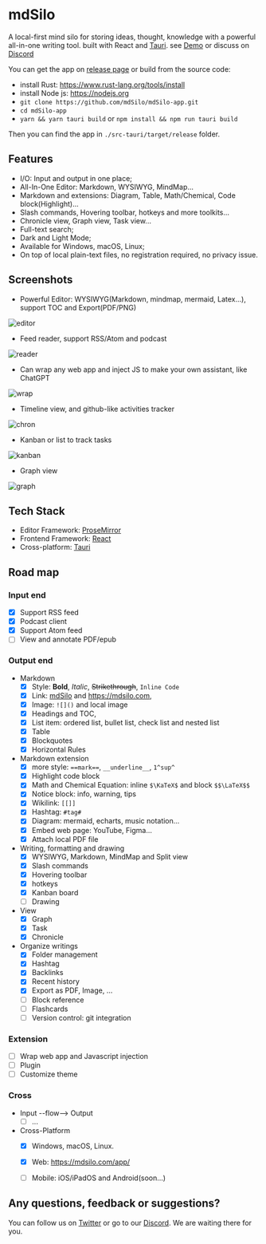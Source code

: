 
# mdSilo

A local-first mind silo for storing ideas, thought, knowledge with a powerful all-in-one writing tool. built with React and [Tauri](https://github.com/tauri-apps). see [Demo](https://mdsilo.com/app/demo) or discuss on [Discord](https://discord.gg/EXYSEHRTFt)  

You can get the app on [release page](https://github.com/mdSilo/mdSilo-app/releases) or build from the source code: 

- install Rust: https://www.rust-lang.org/tools/install 
- install Node js: https://nodejs.org
- `git clone https://github.com/mdSilo/mdSilo-app.git`
- `cd mdSilo-app`
- `yarn && yarn tauri build` or `npm install && npm run tauri build` 

Then you can find the app in `./src-tauri/target/release` folder.

## Features

- I/O: Input and output in one place;    
- All-In-One Editor: Markdown, WYSIWYG, MindMap... 
- Markdown and extensions: Diagram, Table, Math/Chemical, Code block(Highlight)...   
- Slash commands, Hovering toolbar, hotkeys and more toolkits...   
- Chronicle view, Graph view, Task view... 
- Full-text search;  
- Dark and Light Mode;  
- Available for Windows, macOS, Linux;   
- On top of local plain-text files, no registration required, no privacy issue. 

## Screenshots

- Powerful Editor: WYSIWYG(Markdown, mindmap, mermaid, Latex...), support TOC and Export(PDF/PNG) 

![editor](https://user-images.githubusercontent.com/1472485/222804255-f2c4a22b-d7b2-4621-b508-20e1b8545e45.png)

- Feed reader, support RSS/Atom and podcast

![reader](https://user-images.githubusercontent.com/1472485/222804686-e2ea28d8-a772-4a27-a3c0-2759d73c5fdc.png) 

- Can wrap any web app and inject JS to make your own assistant, like ChatGPT

![wrap](https://user-images.githubusercontent.com/1472485/222805232-395fae7e-926b-421c-94ea-3a78f2bde1a4.png)

- Timeline view, and github-like activities tracker

![chron](https://user-images.githubusercontent.com/1472485/222804883-d7014fca-ec0d-4cf5-88bc-d331350c1f17.png)

- Kanban or list to track tasks

![kanban](https://user-images.githubusercontent.com/1472485/222807652-604f3635-5d68-4772-a0b5-1c1da550d223.png)

- Graph view

![graph](https://user-images.githubusercontent.com/1472485/222804768-f0ad36b8-69d2-4658-b5c9-20ab7e05c3f3.png)


## Tech Stack

- Editor Framework: [ProseMirror](https://prosemirror.net/)      
- Frontend Framework: [React](https://reactjs.org/)  
- Cross-platform: [Tauri](https://tauri.studio/) 

## Road map 

### Input end

- [X] Support RSS feed  
- [X] Podcast client  
- [X] Support Atom feed  
- [ ] View and annotate PDF/epub  

### Output end

- Markdown
  - [X] Style: **Bold**, *Italic*, ~~Strikethrough~~, `Inline Code`
  - [X] Link: [mdSilo](https://mdsilo.com) and <https://mdsilo.com>, 
  - [X] Image: `![]()` and local image 
  - [X] Headings and TOC, 
  - [X] List item: ordered list, bullet list, check list and nested list
  - [X] Table
  - [X] Blockquotes  
  - [X] Horizontal Rules 

- Markdown extension
  - [X] more style: `==mark==`, `__underline__`, `1^sup^`
  - [X] Highlight code block  
  - [X] Math and Chemical Equation: inline `$\KaTeX$` and block `$$\LaTeX$$` 
  - [X] Notice block: info, warning, tips 
  - [X] Wikilink: `[[]]` 
  - [X] Hashtag: `#tag#` 
  - [X] Diagram: mermaid, echarts, music notation... 
  - [X] Embed web page: YouTube, Figma... 
  - [X] Attach local PDF file 

- Writing, formatting and drawing 
  - [X] WYSIWYG, Markdown, MindMap and Split view 
  - [X] Slash commands  
  - [X] Hovering toolbar
  - [X] hotkeys 
  - [X] Kanban board
  - [ ] Drawing  

- View
  - [X] Graph
  - [X] Task
  - [X] Chronicle 

- Organize writings
  - [X] Folder management 
  - [X] Hashtag 
  - [X] Backlinks 
  - [X] Recent history 
  - [X] Export as PDF, Image, ... 
  - [ ] Block reference  
  - [ ] Flashcards 
  - [ ] Version control: git integration 

### Extension

- [ ] Wrap web app and Javascript injection
- [ ] Plugin
- [ ] Customize theme 

### Cross

- Input --flow--> Output
  - [ ] ... 

- Cross-Platform 
  - [x] Windows, macOS, Linux. 
  - [X] Web: https://mdsilo.com/app/ 
  - [ ] Mobile: iOS/iPadOS and Android(soon...)


## Any questions, feedback or suggestions?

You can follow us on [Twitter](https://twitter.com/mdsiloapp) or go to our [Discord](https://discord.gg/EXYSEHRTFt). We are waiting there for you.
